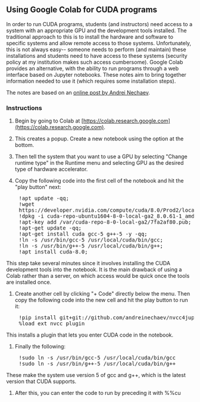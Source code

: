 ## Using Google Colab for CUDA programs

In order to run CUDA programs, students (and instructors) need access
to a system with an appropriate GPU and the development tools
installed.
The traditional approach to this is to install the hardware and
software to specific systems and allow remote access to those systems.
Unfortunately, this is not always easy-- someone needs to perform (and
maintain) these installations and students need to have access to
these systems (security policy at my institution makes such
access cumbersome).
Google Colab provides an alternative, with the ability to run programs
through a web interface based on Jupyter notebooks.
These notes aim to bring together information needed to use it (which
requires some installation steps).

The notes are based on an
[online post by Andrei Nechaev](https://medium.com/@iphoenix179/running-cuda-c-c-in-jupyter-or-how-to-run-nvcc-in-google-colab-663d33f53772).

### Instructions

1. Begin by going to Colab at
[https://colab.research.google.com](https://colab.research.google.com).

1. This creates a popup.
Create a new notebook using the option at the bottom.

1. Then tell the system that you want to use a GPU by selecting "Change
runtime type" in the Runtime menu and selecting GPU as the desired type of
hardware accelerator.

1. Copy the following code into the first cell of the notebook and hit
the "play button" next:
<pre>
    !apt update -qq;
    !wget
    https://developer.nvidia.com/compute/cuda/8.0/Prod2/local_installers/cuda-repo-ubuntu1604-8-0-local-ga2_8.0.61-1_amd64-deb;
    !dpkg -i cuda-repo-ubuntu1604-8-0-local-ga2_8.0.61-1_amd64-deb;
    !apt-key add /var/cuda-repo-8-0-local-ga2/7fa2af80.pub;
    !apt-get update -qq;
    !apt-get install cuda gcc-5 g++-5 -y -qq;
    !ln -s /usr/bin/gcc-5 /usr/local/cuda/bin/gcc;
    !ln -s /usr/bin/g++-5 /usr/local/cuda/bin/g++;
    !apt install cuda-8.0;
</pre>
This step take several minutes since it involves installing the CUDA
development tools into the notebook.
It is the main drawback of using a Colab rather than a server, on
which access would be quick once the tools are installed once.

1. Create another cell by clicking "+ Code" directly below the menu.
Then copy the following code into the new cell and hit the play button
to run it:
<pre>
    !pip install git+git://github.com/andreinechaev/nvcc4jupyter.git
    %load_ext nvcc_plugin
</pre>
This installs a plugin that lets you enter CUDA code in the notebook.

1. Finally the following:
<pre>
    !sudo ln -s /usr/bin/gcc-5 /usr/local/cuda/bin/gcc
    !sudo ln -s /usr/bin/g++-5 /usr/local/cuda/bin/g++
</pre>
These make the system use version 5 of gcc and g++, which is the
latest version that CUDA supports.

1. After this, you can enter the code to run by preceding it with %%cu

